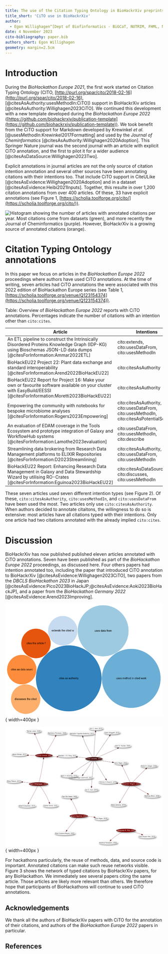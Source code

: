 ```yaml
---
title: The use of the Citation Typing Ontology in BioHackrXiv preprints^[Copyright 2023 The Authors. CC-BY 4.0 International. https://doi.org/10.5281/zenodo.10072013]
title_short: 'CiTO use in BioHackrXiv'
author:
  - Egon Willighagen^[Dept of Biofinformatics - BiGCaT, NUTRIM, FHML, Maastricht University, The Netherlands], https://orcid.org/0000-0001-7542-0286
date: 4 November 2023
cito-bibliography: paper.bib
authors_short: Egon Willighagen
geometry: margin=2.5cm
---
```



# Introduction

During the *BioHackathon Europe 2021*, the first work started on Citation Typing Ontology (CITO,
[http://purl.org/spar/cito/2018-02-16](http://purl.org/spar/cito/2018-02-16), [@citesAsAuthority:usesMethodIn:CiTO])
support in BioHackrXiv articles [@citesAsAuthority:Willighagen2023CiTO].
We continued this development with a new template developed during the *BioHackathon Europe 2022*
([https://github.com/biohackrxiv/publication-template](https://github.com/biohackrxiv/publication-template)). We took benefit from the CiTO support for Markdown developed by Krewinkel *et al.*
[@usesMethodIn:Krewinkel2017Formatting] and used by the *Journal of Cheminformatics* [@citesAsAuthority:Willighagen2020Adoption]. This Springer Nature journal
was the second journal with an article with explicit CiTO annotation,
and the first to pilot it for a wider audience [@citesAsDataSource:Willighagen2023Two].

Explicit annotations in journal articles are not the only source of citation intention
annotation and several other sources have been annotating citations with their
intentions too. That include CiTO support in CiteULike [@citesAsEvidence:Willighagen2020Adoption]
and in a dataset [@citesAsEvidence:Heibi2021Inputs].
Together, this resulte in over 1,200 citation annotations from over 400 articles.
Of these, 33 have explicit annotations (see Figure 1, [https://scholia.toolforge.org/cito/](https://scholia.toolforge.org/cito/)).

![Histogram showing the number of articles with annotated citations per year. Most citations come from datasets (green),
and more recently the Journal of Cheminformatics (purple). However, BioHackrXiv is a growing source of annotated citations (orange).](./citoOverTime.png)

# Citation Typing Ontology annotations

In this paper we focus on articles in the *BioHackathon Europe 2022* proceedings
where authors have used CiTO annotations.
At the time of writing, seven articles had CiTO annotations the were associated
with this 2022 edition of BioHackathon Europe series (see Table 1,
[https://scholia.toolforge.org/venue/Q123154374](https://scholia.toolforge.org/venue/Q123154374)).

Table: Overview of *BioHackathon Europe 2022* reports with CiTO annotations.
Percentages indicate the number of citations with an intention other than `cito:cites`.

|**Article** |**Intentions** | **%CiTO** |
------------ |------------ |---
An ETL pipeline to construct the Intrinsically Disordered Proteins Knowledge Graph (IDP-KG) using Bioschemas JSON-LD data dumps [@citesForInformation:Ammar2022ETL]|cito:extends, cito:usesDataFrom, cito:usesMethodIn|71%|
BioHackEU22 Project 22: Plant data exchange and standard interoperability [@citesForInformation:Arend2022BioHackEU22]|cito:citesAsAuthority|100%|
BioHackEU22 Report for Project 16: Make your own or favourite software available on your cluster with EasyBuild/EESSI [@citesForInformation:Moretti2023BioHackEU22]|cito:citesAsAuthority|100%|
Empowering the community with notebooks for bespoke microbiome analyses [@citesForInformation:Rogers2023Empowering]|cito:citesAsAuthority, cito:usesDataFrom, cito:usesMethodIn, cito:citesAsPotentialSolution|100%|
An evaluation of EDAM coverage in the Tools Ecosystem and prototype integration of Galaxy and WorkflowHub systems [@citesForInformation:Lamothe2023evaluation]|cito:usesDataFrom, cito:usesMethodIn, cito:describe|100%|
Streamlining data brokering from Research Data Management platforms to ELIXIR Repositories [@citesForInformation:D2023Streamlining]|cito:citesAsAuthority, cito:usesDataFrom, cito:usesMethodIn|100%|
BioHackEU22 Report: Enhancing Research Data Management in Galaxy and Data Stewardship Wizard by utilising RO-Crates [@citesForInformation:Eguinoa2023BioHackEU22]|cito:citesAsDataSource, cito:discusses, cito:usesMethodIn|100%|

These seven articles used seven different intention types (see Figure 2). Of these,
`cito:citesAsAuthority`, `cito:usesMethodIn`, and `cito:usesDataFrom` have been
used the most. Two articles only use `cito:citesAsAuthority`. When authors decided
to annotate citaitons, the willingness to do so is extensive:
most articles have all citations typed with their intentions.
Only one article had two citations annotated with the already implied `cito:cites`.

# Discussion

BioHackrXiv has now published published eleven articles annotated with CiTO annotations.
Seven have been published as part of the *BioHackathon Europe 2022* proceedings, as
discussed here. Four others papers had intention annotated too, including the paper
that introduced CiTO annotation to BioHackrXiv [@citesAsEvidence:Willighagen2023CiTO],
two papers from the *DBCLS BioHackathon 2023* in Japan [@citesAsEvidence:Pico2023BioHackJP;@citesAsEvidence:Aoki2023BioHackJP],
and a paper from the *BioHackathon Germany 2022* [@citesAsEvidence:Arend2023Improving].

![Bubble chart with the citation intentions used by the *BioHackathon Europe 2022* papers.](./citationIntentions.png){ width=400px }

![Graph showing the citation network, restricted to citations with CiTO annotations. BioHackrXiv papers are shown in red.](./reuseNetwork.png){ width=400px }

For hackathons particularly, the reuse of methods, data, and source code is important.
Annotated citations can make such reuse networks visible. Figure 3 shows the network
of typed citations by BioHackrXiv papers, for any BioHackathon. We immediately
see several papers citing the same article. Those articles are likely more relevant
than others. We therefore hope that participants of BioHackathons will continue to used
CiTO annotations.

## Acknowledgements

We thank all the authors of BioHackrXiv papers with CiTO for the annotation of their citations,
and authors of the *BioHackathon Europe 2022* papers in particular.

## References
